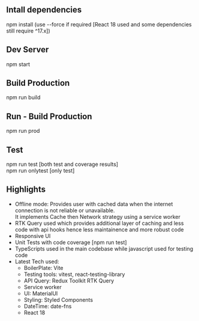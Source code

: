 Intall dependencies
----
npm install (use --force if required [React 18 used and some dependencies still require ^17.x])

Dev Server
-----
npm start

Build Production
----
npm run build 

Run - Build Production
----
npm run prod

Test
----
npm run test [both test and coverage results] <br />
npm run onlytest [only test]
 
Highlights
-------
- Offline mode: Provides user with cached data when the internet connection is not reliable or unavailable.
  <br /> It implements Cache then Network strategy using a service worker
- RTK Query used which provides additional layer of caching and 
less code with api hooks hence less maintainence and more robust code
- Responsive UI
- Unit Tests with code coverage [npm run test]
- TypeScripts used in the main codebase while javascript used for testing code
- Latest Tech used: 
    - BoilerPlate: Vite
    - Testing tools: vitest, react-testing-library 
    - API Query: Redux Toolkit RTK Query
    - Service worker
    - UI: MaterialUI
    - Styling: Styled Components
    - DateTime: date-fns
    - React 18
    
